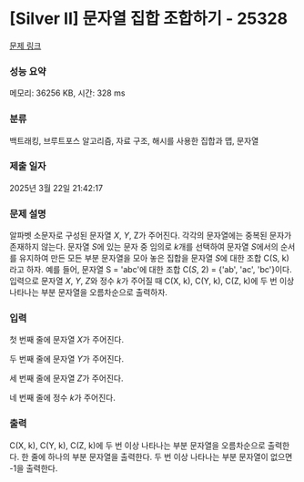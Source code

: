 # [Silver II] 문자열 집합 조합하기 - 25328 

[문제 링크](https://www.acmicpc.net/problem/25328) 

### 성능 요약

메모리: 36256 KB, 시간: 328 ms

### 분류

백트래킹, 브루트포스 알고리즘, 자료 구조, 해시를 사용한 집합과 맵, 문자열

### 제출 일자

2025년 3월 22일 21:42:17

### 문제 설명

<p>알파벳 소문자로 구성된 문자열 <em>X</em>, <em>Y</em>, Z가 주어진다. 각각의 문자열에는 중복된 문자가 존재하지 않는다. 문자열 <em>S</em>에 있는 문자 중 임의로 <em>k</em>개를 선택하여 문자열 <em>S</em>에서의 순서를 유지하여 만든 모든 부분 문자열을 모아 놓은 집합을 문자열 <em>S</em>에 대한 조합 C(S, k)라고 하자. 예를 들어, 문자열 S = 'abc'에 대한 조합 C(<em>S</em>, 2) = {'ab', 'ac', 'bc'}이다. 입력으로 문자열 <em>X</em>, <em>Y</em>, <em>Z</em>와 정수 <em>k</em>가 주어질 때 C(X, k), C(Y, k), C(Z, k)에 두 번 이상 나타나는 부분 문자열을 오름차순으로 출력하자.</p>

### 입력 

 <p>첫 번째 줄에 문자열 <em>X</em>가 주어진다.</p>

<p>두 번째 줄에 문자열 <em>Y</em>가 주어진다.</p>

<p>세 번째 줄에 문자열 <em>Z</em>가 주어진다.</p>

<p>네 번째 줄에 정수 <em>k</em>가 주어진다.</p>

### 출력 

 <p>C(X, k), C(Y, k), C(Z, k)에 두 번 이상 나타나는 부분 문자열을 오름차순으로 출력한다. 한 줄에 하나의 부분 문자열을 출력한다. 두 번 이상 나타나는 부분 문자열이 없으면 -1을 출력한다.</p>

